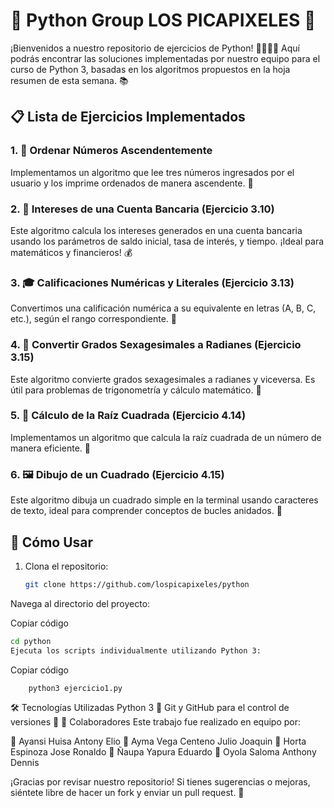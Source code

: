 # 🐍 Python Group LOS PICAPIXELES 🚀

¡Bienvenidos a nuestro repositorio de ejercicios de Python! 👨‍💻👩‍💻 Aquí podrás encontrar las soluciones implementadas por nuestro equipo para el curso de Python 3, basadas en los algoritmos propuestos en la hoja resumen de esta semana. 📚

## 📋 Lista de Ejercicios Implementados

### 1. 🧮 Ordenar Números Ascendentemente
Implementamos un algoritmo que lee tres números ingresados por el usuario y los imprime ordenados de manera ascendente. 🔢

### 2. 💸 Intereses de una Cuenta Bancaria (Ejercicio 3.10)
Este algoritmo calcula los intereses generados en una cuenta bancaria usando los parámetros de saldo inicial, tasa de interés, y tiempo. ¡Ideal para matemáticos y financieros! 💰

### 3. 🎓 Calificaciones Numéricas y Literales (Ejercicio 3.13)
Convertimos una calificación numérica a su equivalente en letras (A, B, C, etc.), según el rango correspondiente. 📝

### 4. 📐 Convertir Grados Sexagesimales a Radianes (Ejercicio 3.15)
Este algoritmo convierte grados sexagesimales a radianes y viceversa. Es útil para problemas de trigonometría y cálculo matemático. 📏

### 5. 🧮 Cálculo de la Raíz Cuadrada (Ejercicio 4.14)
Implementamos un algoritmo que calcula la raíz cuadrada de un número de manera eficiente. 🌿

### 6. 🖼️ Dibujo de un Cuadrado (Ejercicio 4.15)
Este algoritmo dibuja un cuadrado simple en la terminal usando caracteres de texto, ideal para comprender conceptos de bucles anidados. 🔲

## 🚀 Cómo Usar

1. Clona el repositorio:
   ```bash
   git clone https://github.com/lospicapixeles/python
   ```
Navega al directorio del proyecto:


Copiar código
```bash
cd python
Ejecuta los scripts individualmente utilizando Python 3:
```

Copiar código
```bash
    python3 ejercicio1.py
```

🛠️ Tecnologías Utilizadas
Python 3 🐍
Git y GitHub para el control de versiones 📂
🤝 Colaboradores
Este trabajo fue realizado en equipo por:


👤 Ayansi Huisa Antony Elio
👤 Ayma Vega Centeno Julio Joaquin
👤 Horta Espinoza Jose Ronaldo
👤 Ñaupa Yapura Eduardo
👤 Oyola Saloma Anthony Dennis

¡Gracias por revisar nuestro repositorio! Si tienes sugerencias o mejoras, siéntete libre de hacer un fork y enviar un pull request. 🙌